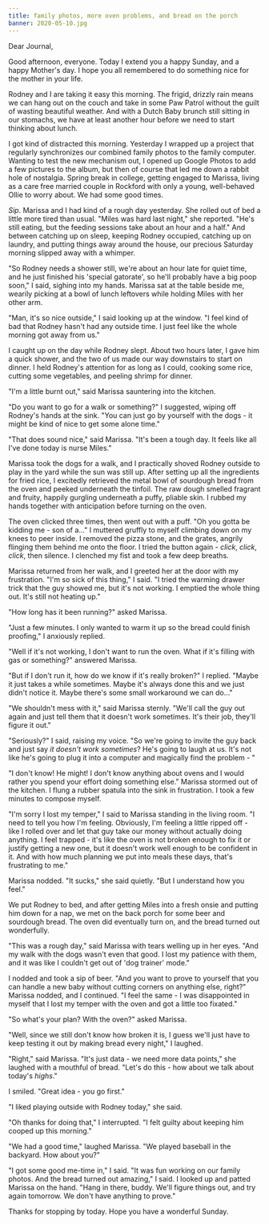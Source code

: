 ```yaml
---
title: family photos, more oven problems, and bread on the porch
banner: 2020-05-10.jpg
---
```


Dear Journal,

Good afternoon, everyone.  Today I extend you a happy Sunday, and a
happy Mother's day.  I hope you all remembered to do something nice
for the mother in your life.

Rodney and I are taking it easy this morning.  The frigid, drizzly
rain means we can hang out on the couch and take in some Paw Patrol
without the guilt of wasting beautiful weather.  And with a Dutch Baby
brunch still sitting in our stomachs, we have at least another hour
before we need to start thinking about lunch.

I got kind of distracted this morning.  Yesterday I wrapped up a
project that regularly synchronizes our combined family photos to the
family computer.  Wanting to test the new mechanism out, I opened up
Google Photos to add a few pictures to the album, but then of course
that led me down a rabbit hole of nostalgia.  Spring break in college,
getting engaged to Marissa, living as a care free married couple in
Rockford with only a young, well-behaved Ollie to worry about.  We had
some good times.

_Sip_.  Marissa and I had kind of a rough day yesterday.  She rolled
out of bed a little more tired than usual.  "Miles was hard last
night," she reported.  "He's still eating, but the feeding sessions
take about an hour and a half."  And between catching up on sleep,
keeping Rodney occupied, catching up on laundry, and putting things
away around the house, our precious Saturday morning slipped away with
a whimper.

"So Rodney needs a shower still, we're about an hour late for quiet
time, and he just finished his 'special gatorate', so he'll probably
have a big poop soon," I said, sighing into my hands.  Marissa sat at
the table beside me, wearily picking at a bowl of lunch leftovers
while holding Miles with her other arm.

"Man, it's so nice outside," I said looking up at the window.  "I feel
kind of bad that Rodney hasn't had any outside time.  I just feel like
the whole morning got away from us."

I caught up on the day while Rodney slept.  About two hours later, I
gave him a quick shower, and the two of us made our way downstairs to
start on dinner.  I held Rodney's attention for as long as I could,
cooking some rice, cutting some vegetables, and peeling shrimp for
dinner.

"I'm a little burnt out," said Marissa sauntering into the kitchen.

"Do you want to go for a walk or something?" I suggested, wiping off
Rodney's hands at the sink. "You can just go by yourself with the
dogs - it might be kind of nice to get some alone time."

"That does sound nice," said Marissa.  "It's been a tough day.  It
feels like all I've done today is nurse Miles."

Marissa took the dogs for a walk, and I practically shoved Rodney
outside to play in the yard while the sun was still up.  After setting
up all the ingredients for fried rice, I excitedly retrieved the metal
bowl of sourdough bread from the oven and peeked underneath the
tinfoil.  The raw dough smelled fragrant and fruity, happily gurgling
underneath a puffy, pliable skin.  I rubbed my hands together with
anticipation before turning on the oven.

The oven clicked three times, then went out with a puff.  "Oh you
gotta be kidding me - son of a..." I muttered gruffly to myself
climbing down on my knees to peer inside.  I removed the pizza stone,
and the grates, angrily flinging them behind me onto the floor.  I
tried the button again - _click_, _click_, _click_, then silence.  I
clenched my fist and took a few deep breaths.

Marissa returned from her walk, and I greeted her at the door with my
frustration.  "I'm so sick of this thing," I said.  "I tried the
warming drawer trick that the guy showed me, but it's not working.  I
emptied the whole thing out.  It's still not heating up."

"How long has it been running?" asked Marissa.

"Just a few minutes.  I only wanted to warm it up so the bread could
finish proofing," I anxiously replied.

"Well if it's not working, I don't want to run the oven.  What if it's
filling with gas or something?" answered Marissa.

"But if I don't run it, how do we know if it's really broken?"  I
replied.  "Maybe it just takes a while sometimes.  Maybe it's always
done this and we just didn't notice it.  Maybe there's some small
workaround we can do..."

"We shouldn't mess with it," said Marissa sternly.  "We'll call the
guy out again and just tell them that it doesn't work sometimes.  It's
their job, they'll figure it out."

"Seriously?" I said, raising my voice.  "So we're going to invite the
guy back and just say _it doesn't work sometimes_?  He's going to
laugh at us.  It's not like he's going to plug it into a computer and
magically find the problem - "

"I don't know!  He might!  I don't know anything about ovens and I
would rather you spend your effort doing something else."  Marissa
stormed out of the kitchen.  I flung a rubber spatula into the sink in
frustration.  I took a few minutes to compose myself.

"I'm sorry I lost my temper," I said to Marissa standing in the living
room.  "I need to tell you how I'm feeling.  Obviously, I'm feeling a
little ripped off - like I rolled over and let that guy take our money
without actually doing anything.  I feel trapped - it's like the oven
is not broken enough to fix it or justify getting a new one, but it
doesn't work well enough to be confident in it.  And with how much
planning we put into meals these days, that's frustrating to me."

Marissa nodded.  "It sucks," she said quietly.  "But I understand how
you feel."

We put Rodney to bed, and after getting Miles into a fresh onsie and
putting him down for a nap, we met on the back porch for some beer and
sourdough bread.  The oven did eventually turn on, and the bread
turned out wonderfully.

"This was a rough day," said Marissa with tears welling up in her
eyes.  "And my walk with the dogs wasn't even that good.  I lost my
patience with them, and it was like I couldn't get out of 'dog
trainer' mode."

I nodded and took a sip of beer.  "And you want to prove to yourself
that you can handle a new baby without cutting corners on anything
else, right?"  Marissa nodded, and I continued.  "I feel the same - I
was disappointed in myself that I lost my temper with the oven and got
a little too fixated."

"So what's your plan?  With the oven?" asked Marissa.

"Well, since we still don't know how broken it is, I guess we'll just
have to keep testing it out by making bread every night," I laughed.

"Right," said Marissa.  "It's just data - we need more data points,"
she laughed with a mouthful of bread.  "Let's do this - how about we
talk about today's _highs_."

I smiled.  "Great idea - you go first."

"I liked playing outside with Rodney today," she said.

"Oh thanks for doing that," I interrupted.  "I felt guilty about
keeping him cooped up this morning."

"We had a good time," laughed Marissa.  "We played baseball in the
backyard.  How about you?"

"I got some good me-time in," I said.  "It was fun working on our
family photos.  And the bread turned out amazing," I said.  I looked
up and patted Marissa on the hand.  "Hang in there, buddy.  We'll
figure things out, and try again tomorrow.  We don't have anything to
prove."

Thanks for stopping by today.  Hope you have a wonderful Sunday.
